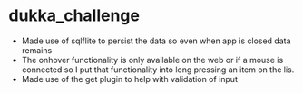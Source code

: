 # dukka_challenge

- Made use of sqlflite to persist the data so even when app is closed data remains
- The onhover functionality is only available on the web or if a mouse is connected so I put that functionality into long pressing an item on the lis.
- Made use of the get plugin to help with validation of input


